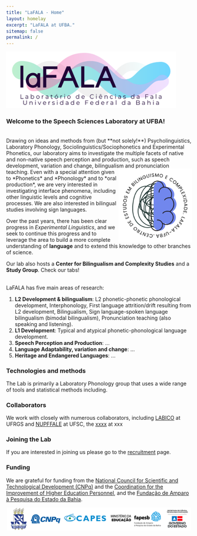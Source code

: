 ```yaml
---
title: "LaFALA - Home"
layout: homelay
excerpt: "LaFALA at UFBA."
sitemap: false
permalink: /
---
```


<p align="left">
  <img src="/images/lafala1.png" width="460"/>
</p>

### Welcome to the Speech Sciences Laboratory at UFBA!

<br/>
Drawing on ideas and methods from (but **not solely!**) Psycholinguistics, Laboratory Phonology, Sociolinguistics/Sociophonetics and Experimental Phonetics, our laboratory aims to investigate the multiple facets of native and non-native speech perception and production, such as speech development, variation and change, bilingualism and pronunciation teaching. 


<img align="right" src="/images/logocentro.png" width="200">
Even with a special attention given to *Phonetics* and *Phonology* and to *oral production*, we are very interested in investigating interface phenomena, including other linguistic levels and cognitive processes. We are also interested in bilingual studies involving sign languages. 

Over the past years, there has been clear progress in *Experimental Linguistics*, and we seek to continue this progress and to leverage the area to build a more complete understanding of **language** and to extend this knowledge to other branches of science.

Our lab also hosts a **Center for Bilingualism and Complexity Studies** and a **Study Group**. Check our tabs!
<br clear="right"/>
<br/>

LaFALA has five main areas of research:

1. **L2 Development & bilingualism**: L2 phonetic-phonetic phonological development, Interphonology, First language attrition/drift resulting from L2 development, Bilingualism, Sign language-spoken language bilingualism (bimodal bilingualism), Pronunciation teaching (also speaking and listening).
2. **L1 Development**: Typical and atypical phonetic-phonological language development. 
3. **Speech Perception and Production**: ...
4. **Language Adaptability, variation and change**: ...
5. **Heritage and Endangered Languages**: ...


### Technologies and methods
The Lab is primarily a Laboratory Phonology group that uses a wide range of tools and statistical methods including.

### Collaborators
We work with closely with numerous collaborators, including [LABICO](https://www.mstatelab.com/) at UFRGS and [NUPFFALE](https://benderlab.ucsf.edu/lab-members) at UFSC, the [xxxx](https://www.psychiatry.pitt.edu/about-us/our-people/faculty/bernie-j-devlin-phd) at xxx

### Joining the Lab
If you are interested in joining us please go to the [recruitment](recruitment) page.

### Funding
We are grateful for funding from the [National Council for Scientific and Technological Development (CNPq)](https://www.gov.br/cnpq/pt-br) and the [Coordination for the Improvement of Higher Education Personnel](https://www.gov.br/capes/pt-br), and the [Fundação de Amparo à Pesquisa do Estado da Bahia](http://www.fapesb.ba.gov.br/).



<p align="center">
  <img src="/images/logos.png" width="500"/>
</p>
